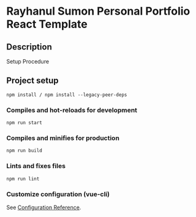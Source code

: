# Rayhanul Sumon Personal Portfolio React Template

## Description

Setup Procedure 
 
## Project setup

```
npm install / npm install --legacy-peer-deps 
``` 

### Compiles and hot-reloads for development

``` 
npm run start   
```   

### Compiles and minifies for production

```     
npm run build      
``` 
 
### Lints and fixes files    

```
npm run lint
```

### Customize configuration (vue-cli)

See [Configuration Reference](https://cli.vuejs.org/config/).
